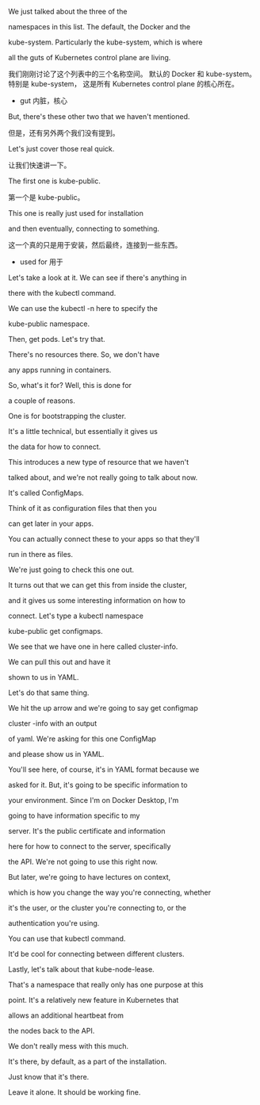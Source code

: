 We just talked about the three of the

namespaces in this list. The default, the Docker and the

kube-system. Particularly the kube-system, which is where

all the guts of Kubernetes control plane are living.

我们刚刚讨论了这个列表中的三个名称空间。
默认的 Docker 和 kube-system。
特别是 kube-system，
这是所有 Kubernetes control plane 的核心所在。
* gut 内脏，核心

But, there's these other two that we haven't mentioned.

但是，还有另外两个我们没有提到。

Let's just cover those real quick.

让我们快速讲一下。

The first one is kube-public.

第一个是 kube-public。

This one is really just used for installation

and then eventually, connecting to something.

这一个真的只是用于安装，然后最终，连接到一些东西。
* used for 用于

Let's take a look at it. We can see if there's anything in

there with the kubectl command.

We can use the kubectl -n here to specify the

kube-public namespace.

Then, get pods. Let's try that.

There's no resources there. So, we don't have

any apps running in containers.

So, what's it for? Well, this is done for

a couple of reasons.

One is for bootstrapping the cluster.

It's a little technical, but essentially it gives us

the data for how to connect.

This introduces a new type of resource that we haven't

talked about, and we're not really going to talk about now.

It's called ConfigMaps.

Think of it as configuration files that then you

can get later in your apps.

You can actually connect these to your apps so that they'll

run in there as files.

We're just going to check this one out.

It turns out that we can get this from inside the cluster,

and it gives us some interesting information on how to

connect. Let's type a kubectl namespace

kube-public get configmaps.

We see that we have one in here called cluster-info.

We can pull this out and have it

shown to us in YAML.

Let's do that same thing.

We hit the up arrow and we're going to say get configmap

cluster -info with an output

of yaml. We're asking for this one ConfigMap

and please show us in YAML.

You'll see here, of course, it's in YAML format because we

asked for it. But, it's going to be specific information to

your environment. Since I'm on Docker Desktop, I'm

going to have information specific to my

server. It's the public certificate and information

here for how to connect to the server, specifically

the API. We're not going to use this right now.

But later, we're going to have lectures on context,

which is how you change the way you're connecting, whether

it's the user, or the cluster you're connecting to, or the

authentication you're using.

You can use that kubectl command.

It'd be cool for connecting between different clusters.

Lastly, let's talk about that kube-node-lease.

That's a namespace that really only has one purpose at this

point. It's a relatively new feature in Kubernetes that

allows an additional heartbeat from

the nodes back to the API.

We don't really mess with this much.

It's there, by default, as a part of the installation.

Just know that it's there.

Leave it alone. It should be working fine.

